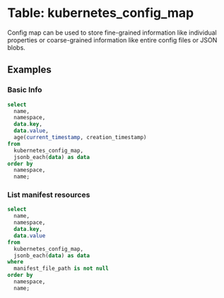 # Table: kubernetes_config_map

Config map can be used to store fine-grained information like individual properties or coarse-grained information like entire config files or JSON blobs.

## Examples

### Basic Info

```sql
select
  name,
  namespace,
  data.key,
  data.value,
  age(current_timestamp, creation_timestamp)
from
  kubernetes_config_map,
  jsonb_each(data) as data
order by
  namespace,
  name;
```

### List manifest resources

```sql
select
  name,
  namespace,
  data.key,
  data.value
from
  kubernetes_config_map,
  jsonb_each(data) as data
where
  manifest_file_path is not null
order by
  namespace,
  name;
```
